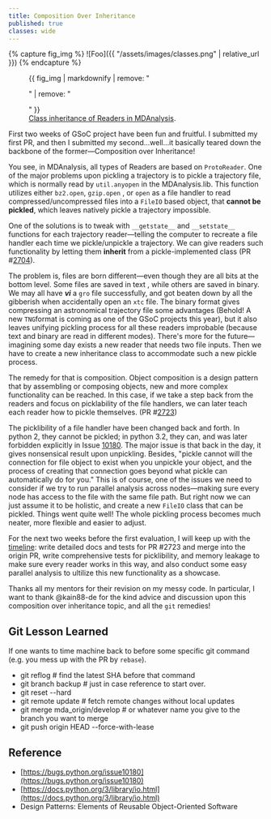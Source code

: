 ```yaml
---
title: Composition Over Inheritance
published: true
classes: wide
---
```


{% capture fig_img %}
![Foo]({{ "/assets/images/classes.png" | relative_url }})
{% endcapture %}

<figure>
  {{ fig_img | markdownify | remove: "<p>" | remove: "</p>" }}
  <figcaption><a href="https://drive.google.com/file/d/1LkVBcaEvNITimifbqVtFKXnbDGdOh5gz/view?usp=sharin">Class inheritance of Readers in MDAnalysis</a>.</figcaption>
</figure>

First two weeks of GSoC project have been fun and fruitful. I submitted my first PR, and then I submitted my second...well...it basically teared down the backbone of the former—Composition over Inheritance!

You see, in MDAnalysis, all types of Readers are based on  `ProtoReader`. One of the major problems upon pickling a trajectory is to pickle a trajectory file, which is normally read by `util.anyopen` in the MDAnalysis.lib. This function utilizes either `bz2.open`, `gzip.open` , or `open` as a file handler to read compressed/uncompressed files into a `FileIO` based object, that **cannot be pickled**, which leaves natively pickle a trajectory impossible. 

One of the solutions is to tweak with `__getstate__` and `__setstate__` functions for each trajectory reader—telling the computer to recreate a file handler each time we pickle/unpickle a trajectory. We can give readers such functionality by letting them **inherit** from a pickle-implemented class (PR #[2704](https://github.com/MDAnalysis/mdanalysis/pull/2704)).

The problem is, files are born different—even though they are all bits at the bottom level. Some files are saved in text , while others are saved in binary. We may all have ***vi*** a `gro` file successfully, and got beaten down by all the gibberish when accidentally open an `xtc` file. The binary format gives compressing an astronomical trajectory file some advantages (Behold! A new `TNG`format is coming as one of the GSoC projects this year), but it also leaves unifying pickling process for all these readers improbable (because text and binary are read in different modes). There's more for the future—imagining some day exists a new reader that needs two file inputs. Then we have to create a new inheritance class to accommodate such a new pickle process.

The remedy for that is composition. Object composition is a design pattern that by assembling or composing objects,  new and more complex functionality can be reached. In this case, if we take a step back from the readers and focus on picklability of the file handlers, we can later teach each reader how to pickle themselves. (PR #[2723](https://github.com/MDAnalysis/mdanalysis/pull/2723))

The picklibility of a file handler have been changed back and forth. In python 2, they cannot be pickled; in python 3.2, they can, and was later forbidden explicitly in Issue [10180](https://bugs.python.org/issue10180). The major issue is that back in the day, it gives nonsensical result upon unpickling. Besides, "pickle cannot will the connection for file object to exist when you unpickle your object, and the process of creating that connection goes beyond what pickle can automatically do for you." This is of course, one of the issues we need to consider if we try to run parallel analysis across nodes—making sure every node has access to the file with the same file path. But right now we can just assume it to be holistic, and create a new `FileIO` class that can be pickled. Things went quite well! The whole pickling process becomes much neater, more flexible and easier to adjust.

For the next two weeks before the first evaluation, I will keep up with the [timeline](https://yuxuanzhuang.github.io/Proposed-Timeline-For-Serialization-of-Universes/): write detailed docs and tests for PR #2723 and merge into the origin PR, write comprehensive tests for picklibility, and memory leakage to make sure every reader works in this way, and also conduct some easy parallel analysis to ultilize this new functionality as a showcase.

Thanks all my mentors for their revision on my messy code. In particular, I want to thank @kain88-de for the kind advice and discussion upon this composition over inheritance topic, and all the `git` remedies!

## Git Lesson Learned

If one wants to time machine back to before some specific git command (e.g. you mess up with the PR by `rebase`).

- git reflog                       # find the latest SHA before that command
- git branch backup      # just in case reference to start over.
- git reset --hard <SHA>
- git remote update      # fetch remote changes without local updates
- git merge mda_origin/develop      # or whatever name you give to the branch you want to merge
- git push origin HEAD --force-with-lease

## Reference

- [https://bugs.python.org/issue10180](https://bugs.python.org/issue10180)
- [https://docs.python.org/3/library/io.html](https://docs.python.org/3/library/io.html)
- Design Patterns: Elements of Reusable Object-Oriented Software
